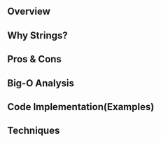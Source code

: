 ## Overview

## Why Strings?

## Pros & Cons

## Big-O Analysis

## Code Implementation(Examples)

## Techniques
